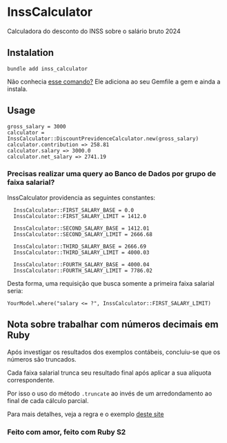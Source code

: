 # InssCalculator

Calculadora do desconto do INSS sobre o salário bruto 2024

## Instalation

```
bundle add inss_calculator
```

Não conhecia [esse comando?](https://bundler.io/v2.5/man/bundle-add.1.html) Ele adiciona ao seu Gemfile a gem e ainda a instala.

## Usage

```
gross_salary = 3000
calculator = InssCalculator::DiscountPrevidenceCalculator.new(gross_salary)
calculator.contribution => 258.81
calculator.salary => 3000.0
calculator.net_salary => 2741.19
```
### Precisas realizar uma query ao Banco de Dados por grupo de faixa salarial?

InssCalculator providencia as seguintes constantes:

```
  InssCalculator::FIRST_SALARY_BASE = 0.0
  InssCalculator::FIRST_SALARY_LIMIT = 1412.0

  InssCalculator::SECOND_SALARY_BASE = 1412.01
  InssCalculator::SECOND_SALARY_LIMIT = 2666.68

  InssCalculator::THIRD_SALARY_BASE = 2666.69
  InssCalculator::THIRD_SALARY_LIMIT = 4000.03

  InssCalculator::FOURTH_SALARY_BASE = 4000.04
  InssCalculator::FOURTH_SALARY_LIMIT = 7786.02

```

Desta forma, uma requisição que busca somente a primeira faixa salarial seria:

```
YourModel.where("salary <= ?", InssCalculator::FIRST_SALARY_LIMIT)
```

## Nota sobre trabalhar com números decimais em Ruby

Após investigar os resultados dos exemplos contábeis, concluiu-se que os números são truncados.

Cada faixa salarial trunca seu resultado final após aplicar a sua alíquota correspondente.

Por isso o uso do método `.truncate` ao invés de um arredondamento ao final de cada cálculo parcial.

Para mais detalhes, veja a regra e o exemplo [deste site](https://www.contabilizei.com.br/contabilidade-online/desconto-inss/)


### Feito com amor, feito com Ruby S2
